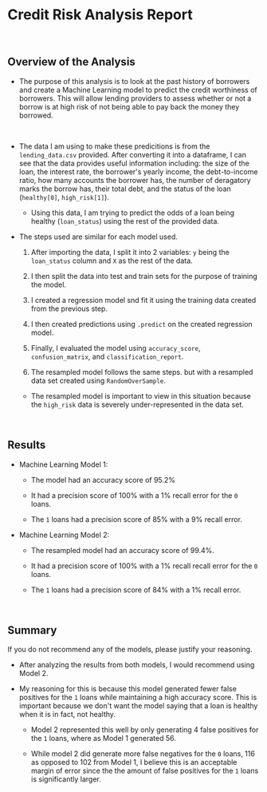 # Credit Risk Analysis Report

</br>

## Overview of the Analysis

* The purpose of this analysis is to look at the past history of borrowers and create a Machine Learning model to predict the credit worthiness of borrowers. This will allow lending providers to assess whether or not a borrow is at high risk of not being able to pay back the money they borrowed.

</br>

* The data I am using to make these predicitions is from the `lending_data.csv` provided. After converting it into a dataframe, I can see that the data provides useful information including: the size of the loan, the interest rate, the borrower's yearly income, the debt-to-income ratio, how many accounts the borrower has, the number of deragatory marks the borrow has, their total debt, and the status of the loan (`healthy[0]`, `high_risk[1]`).

  * Using this data, I am trying to predict the odds of a loan being healthy (`loan_status`) using the rest of the provided data.

* The steps used are similar for each model used. 
  
  1. After importing the data, I split it into 2 variables: `y` being the `loan_status` column and `X` as the rest of the data.

  2. I then split the data into test and train sets for the purpose of training the model.

  3. I created a regression model snd fit it using the training data created from the previous step.

  4. I then created predictions using `.predict` on the created regression model.

  5. Finally, I evaluated the model using `accuracy_score`, `confusion_matrix`, and `classification_report`.

  6. The resampled model follows the same steps. but with a resampled data set created using `RandomOverSample`.

    * The resampled model is important to view in this situation because the `high_risk` data is severely under-represented in the data set.

</br>

## Results

* Machine Learning Model 1:
  
  * The model had an accuracy score of 95.2%

  * It had a precision score of 100% with a 1% recall error for the `0` loans.

  * The `1` loans had a precision score of 85% with a 9% recall error.

* Machine Learning Model 2:
  
  * The resampled model had an accuracy score of 99.4%.

  * It had a precision score of 100% with a 1% recall recall error for the `0` loans.

  * The `1` loans had a precision score of 84% with a 1% recall error.

</br>

## Summary

If you do not recommend any of the models, please justify your reasoning.

* After analyzing the results from both models, I would recommend using Model 2. 

* My reasoning for this is because this model generated fewer false positives for the `1` loans while maintaining a high accuracy score. This is important because we don't want the model saying that a loan is healthy when it is in fact, not healthy. 

  * Model 2 represented this well by only generating 4 false positives for the `1` loans, where as Model 1 generated 56.

  * While model 2 did generate more false negatives for the `0` loans, 116 as opposed to 102 from Model 1, I believe this is an acceptable margin of error since the the amount of false positives for the `1` loans is significantly larger.

</br>